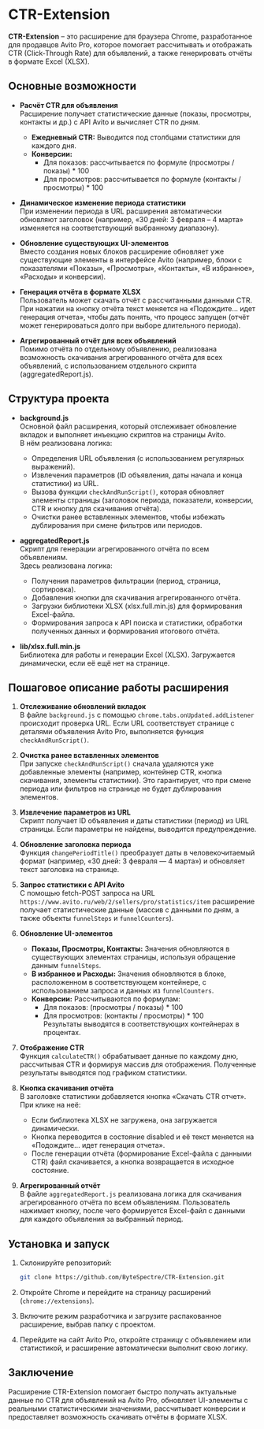 # CTR-Extension

**CTR-Extension** – это расширение для браузера Chrome, разработанное для продавцов Avito Pro, которое помогает рассчитывать и отображать CTR (Click-Through Rate) для объявлений, а также генерировать отчёты в формате Excel (XLSX).

## Основные возможности

- **Расчёт CTR для объявления**  
  Расширение получает статистические данные (показы, просмотры, контакты и др.) с API Avito и вычисляет CTR по дням.  
  - **Ежедневный CTR:** Выводится под столбцами статистики для каждого дня.
  - **Конверсии:**  
    - Для показов: рассчитывается по формуле (просмотры / показы) * 100  
    - Для просмотров: рассчитывается по формуле (контакты / просмотры) * 100

- **Динамическое изменение периода статистики**  
  При изменении периода в URL расширения автоматически обновляют заголовок (например, «30 дней: 3 февраля – 4 марта» изменяется на соответствующий выбранному диапазону).

- **Обновление существующих UI-элементов**  
  Вместо создания новых блоков расширение обновляет уже существующие элементы в интерфейсе Avito (например, блоки с показателями «Показы», «Просмотры», «Контакты», «В избранное», «Расходы» и конверсии).

- **Генерация отчёта в формате XLSX**  
  Пользователь может скачать отчёт с рассчитанными данными CTR. При нажатии на кнопку отчёта текст меняется на «Подождите... идет генерация отчета», чтобы дать понять, что процесс запущен (отчёт может генерироваться долго при выборе длительного периода).

- **Агрегированный отчёт для всех объявлений**  
  Помимо отчёта по отдельному объявлению, реализована возможность скачивания агрегированного отчёта для всех объявлений, с использованием отдельного скрипта (aggregatedReport.js).

## Структура проекта

- **background.js**  
  Основной файл расширения, который отслеживает обновление вкладок и выполняет инъекцию скриптов на страницы Avito.  
  В нём реализована логика:
  - Определения URL объявления (с использованием регулярных выражений).
  - Извлечения параметров (ID объявления, даты начала и конца статистики) из URL.
  - Вызова функции `checkAndRunScript()`, которая обновляет элементы страницы (заголовок периода, показатели, конверсии, CTR и кнопку для скачивания отчёта).
  - Очистки ранее вставленных элементов, чтобы избежать дублирования при смене фильтров или периодов.

- **aggregatedReport.js**  
  Скрипт для генерации агрегированного отчёта по всем объявлениям.  
  Здесь реализована логика:
  - Получения параметров фильтрации (период, страница, сортировка).
  - Добавления кнопки для скачивания агрегированного отчёта.
  - Загрузки библиотеки XLSX (xlsx.full.min.js) для формирования Excel-файла.
  - Формирования запроса к API поиска и статистики, обработки полученных данных и формирования итогового отчёта.

- **lib/xlsx.full.min.js**  
  Библиотека для работы и генерации Excel (XLSX). Загружается динамически, если её ещё нет на странице.

## Пошаговое описание работы расширения

1. **Отслеживание обновлений вкладок**  
   В файле `background.js` с помощью `chrome.tabs.onUpdated.addListener` происходит проверка URL. Если URL соответствует странице с деталями объявления Avito Pro, выполняется функция `checkAndRunScript()`.

2. **Очистка ранее вставленных элементов**  
   При запуске `checkAndRunScript()` сначала удаляются уже добавленные элементы (например, контейнер CTR, кнопка скачивания, элементы статистики). Это гарантирует, что при смене периода или фильтров на странице не будет дублирования элементов.

3. **Извлечение параметров из URL**  
   Скрипт получает ID объявления и даты статистики (период) из URL страницы. Если параметры не найдены, выводится предупреждение.

4. **Обновление заголовка периода**  
   Функция `changePeriodTitle()` преобразует даты в человекочитаемый формат (например, «30 дней: 3 февраля — 4 марта») и обновляет текст заголовка на странице.

5. **Запрос статистики с API Avito**  
   С помощью fetch-POST запроса на URL `https://www.avito.ru/web/2/sellers/pro/statistics/item` расширение получает статистические данные (массив с данными по дням, а также объекты `funnelSteps` и `funnelCounters`).

6. **Обновление UI-элементов**  
   - **Показы, Просмотры, Контакты:** Значения обновляются в существующих элементах страницы, используя обращение данным `funnelSteps`.  
   - **В избранное и Расходы:** Значения обновляются в блоке, расположенном в соответствующем контейнере, с использованием запроса и данных из `funnelCounters`.  
   - **Конверсии:** Рассчитываются по формулам:
     - Для показов: (просмотры / показы) * 100  
     - Для просмотров: (контакты / просмотры) * 100  
     Результаты выводятся в соответствующих контейнерах в процентах.

7. **Отображение CTR**  
   Функция `calculateCTR()` обрабатывает данные по каждому дню, рассчитывая CTR и формируя массив для отображения. Полученные результаты выводятся под графиком статистики.

8. **Кнопка скачивания отчёта**  
   В заголовке статистики добавляется кнопка «Скачать CTR отчет». При клике на неё:
   - Если библиотека XLSX не загружена, она загружается динамически.
   - Кнопка переводится в состояние disabled и её текст меняется на «Подождите... идет генерация отчета».
   - После генерации отчёта (формирование Excel-файла с данными CTR) файл скачивается, а кнопка возвращается в исходное состояние.

9. **Агрегированный отчёт**  
   В файле `aggregatedReport.js` реализована логика для скачивания агрегированного отчёта по всем объявлениям. Пользователь нажимает кнопку, после чего формируется Excel-файл с данными для каждого объявления за выбранный период.

## Установка и запуск

1. Склонируйте репозиторий:  
   ```bash
   git clone https://github.com/ByteSpectre/CTR-Extension.git
   ```

2. Откройте Chrome и перейдите на страницу расширений (`chrome://extensions`).

3. Включите режим разработчика и загрузите распакованное расширение, выбрав папку с проектом.

4. Перейдите на сайт Avito Pro, откройте страницу с объявлением или статистикой, и расширение автоматически выполнит свою логику.

## Заключение

Расширение CTR-Extension помогает быстро получать актуальные данные по CTR для объявлений на Avito Pro, обновляет UI-элементы с реальными статистическими значениями, рассчитывает конверсии и предоставляет возможность скачивать отчёты в формате XLSX.

